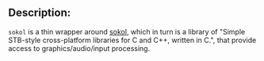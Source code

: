## Description:

`sokol` is a thin wrapper around [sokol](https://github.com/floooh/sokol),
which in turn is a library of "Simple STB-style cross-platform libraries
for C and C++, written in C.", that provide access to graphics/audio/input
processing.
